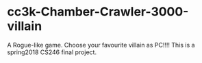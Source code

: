 # cc3k-Chamber-Crawler-3000-villain
A Rogue-like game. Choose your favourite villain as PC!!!! This is a spring2018 CS246 final project.
